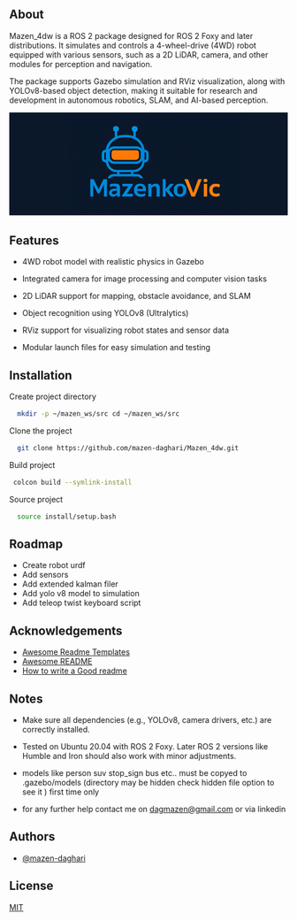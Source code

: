 
## About

Mazen_4dw is a ROS 2 package designed for ROS 2 Foxy and later distributions. It simulates and controls a 4-wheel-drive (4WD) robot equipped with various sensors, such as a 2D LiDAR, camera, and other modules for perception and navigation.

The package supports Gazebo simulation and RViz visualization, along with YOLOv8-based object detection, making it suitable for research and development in autonomous robotics, SLAM, and AI-based perception.


![Logo](https://github.com/mazen-daghari/Mazen_4dw/blob/77e424a2dfffa17c5dbb93baea33e0d8d2a60c1e/logo.png)


## Features

- 4WD robot model with realistic physics in Gazebo

* Integrated camera for image processing and computer vision tasks

* 2D LiDAR support for mapping, obstacle avoidance, and SLAM

* Object recognition using YOLOv8 (Ultralytics)

* RViz support for visualizing robot states and sensor data

* Modular launch files for easy simulation and testing



## Installation

Create project directory

```bash
  mkdir -p ~/mazen_ws/src cd ~/mazen_ws/src
```

Clone the project

```bash
  git clone https://github.com/mazen-daghari/Mazen_4dw.git
```

Build project

```bash
 colcon build --symlink-install
```

Source project

```bash
  source install/setup.bash 
```


## Roadmap

- Create robot urdf
- Add sensors 
- Add extended kalman filer
- Add yolo v8 model to simulation
- Add teleop twist keyboard script 


## Acknowledgements

 - [Awesome Readme Templates](https://awesomeopensource.com/project/elangosundar/awesome-README-templates)
 - [Awesome README](https://github.com/matiassingers/awesome-readme)
 - [How to write a Good readme](https://bulldogjob.com/news/449-how-to-write-a-good-readme-for-your-github-project)


## Notes


- Make sure all dependencies (e.g., YOLOv8, camera drivers, etc.) are correctly installed.

- Tested on Ubuntu 20.04 with ROS 2 Foxy. Later ROS 2 versions like Humble and Iron should also work with minor adjustments.

- models like person suv stop_sign bus etc.. must be copyed to .gazebo/models (directory may be hidden check hidden file option to see it ) first time only 

- for any further help contact me on dagmazen@gmail.com or via linkedin 

## Authors

- [@mazen-daghari](https://www.github.com/mazen-daghari)


## License

[MIT](https://choosealicense.com/licenses/mit/)

